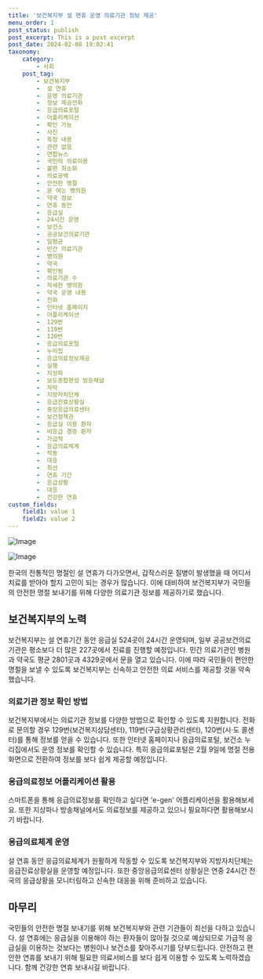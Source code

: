 ```yaml
---
title: '보건복지부 설 연휴 운영 의료기관 정보 제공'
menu_order: 1
post_status: publish
post_excerpt: This is a post excerpt
post_date: 2024-02-08 19:02:41
taxonomy:
    category:
        - 사회
    post_tag:
        - 보건복지부
        -  설 연휴
        -  운영 의료기관
        -  정보 제공전화
        -  응급의료포털
        -  어플리케이션
        -  확인 가능
        -  사진
        -  특정 내용
        -  관련 없음
        -  연합뉴스
        -  국민의 의료이용
        -  불편 최소화
        -  의료공백
        -  안전한 명절
        -  문 여는 병의원
        -  약국 정보
        -  연휴 동안
        -  응급실
        -  24시간 운영
        -  보건소
        -  공공보건의료기관
        -  일평균
        -  민간 의료기관
        -  병의원
        -  약국
        -  확인됨
        -  의료기관 수
        -  자세한 병의원
        -  약국 운영 내용
        -  전화
        -  인터넷 홈페이지
        -  어플리케이션
        -  129번
        -  119번
        -  120번
        -  응급의료포털
        -  누리집
        -  응급의료정보제공
        -  실행
        -  지상파
        -  보도종합편성 방송채널
        -  자막
        -  지방자치단체
        -  응급진료상황실
        -  중앙응급의료센터
        -  보건정책관
        -  응급실 이용 환자
        -  비응급 경증 환자
        -  가급적
        -  응급의료체계
        -  작동
        -  대응
        -  최선
        -  연휴 기간
        -  응급상황
        -  대응
        -  건강한 연휴
custom_fields:
    field1: value 1
    field2: value 2
---
```


![Image](https://imgnews.pstatic.net/image/662/2024/02/08/0000037302_001_20240208143201733.jpg?type=w647)

![Image](https://imgnews.pstatic.net/image/662/2024/02/08/0000037302_002_20240208143201871.png?type=w647)

한국의 전통적인 명절인 설 연휴가 다가오면서, 갑작스러운 질병이 발생했을 때 어디서 치료를 받아야 할지 고민이 되는 경우가 많습니다. 이에 대비하여 보건복지부가 국민들의 안전한 명절 보내기를 위해 다양한 의료기관 정보를 제공하기로 했습니다.
## 보건복지부의 노력
보건복지부는 설 연휴기간 동안 응급실 524곳이 24시간 운영되며, 일부 공공보건의료기관은 평소보다 더 많은 227곳에서 진료를 진행할 예정입니다. 민간 의료기관인 병원과 약국도 평균 2801곳과 4329곳에서 문을 열고 있습니다. 이에 따라 국민들이 편안한 명절을 보낼 수 있도록 보건복지부는 신속하고 안전한 의료 서비스를 제공할 것을 약속했습니다.
### 의료기관 정보 확인 방법
보건복지부에서는 의료기관 정보를 다양한 방법으로 확인할 수 있도록 지원합니다. 전화로 문의할 경우 129번(보건복지상담센터), 119번(구급상황관리센터), 120번(시·도 콜센터)를 통해 정보를 얻을 수 있습니다. 또한 인터넷 홈페이지나 응급의료포털, 보건소 누리집에서도 운영 정보를 확인할 수 있습니다. 특히 응급의료포털은 2월 9일에 명절 전용화면으로 전환하여 정보를 보다 쉽게 제공할 예정입니다.
### 응급의료정보 어플리케이션 활용
스마트폰을 통해 응급의료정보를 확인하고 싶다면 'e-gen' 어플리케이션을 활용해보세요. 또한 지상파나 방송채널에서도 의료정보를 제공하고 있으니 필요하다면 활용해보시기 바랍니다.
### 응급의료체계 운영
설 연휴 동안 응급의료체계가 원활하게 작동할 수 있도록 보건복지부와 지방자치단체는 응급진료상황실을 운영할 예정입니다. 또한 중앙응급의료센터 상황실은 연중 24시간 전국의 응급상황을 모니터링하고 신속한 대응을 위해 준비하고 있습니다.
## 마무리
국민들의 안전한 명절 보내기를 위해 보건복지부와 관련 기관들이 최선을 다하고 있습니다. 설 연휴에는 응급실을 이용해야 하는 환자들이 많아질 것으로 예상되므로 가급적 응급실을 이용하는 것보다는 병원이나 보건소를 찾아주시기를 당부드립니다. 안전하고 편안한 연휴를 보내기 위해 필요한 의료서비스를 보다 쉽게 이용할 수 있도록 노력하겠습니다. 함께 건강한 연휴 보내시길 바랍니다.
